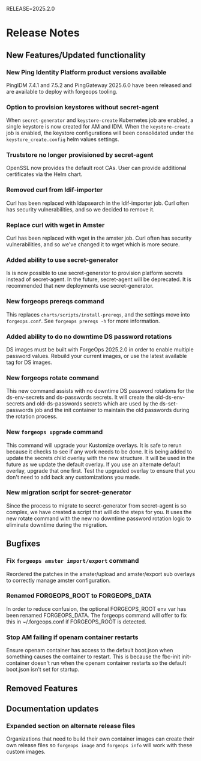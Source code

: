 RELEASE=2025.2.0
# Release Notes

## New Features/Updated functionality

### New Ping Identity Platform product versions available
PingIDM 7.4.1 and 7.5.2 and PingGateway 2025.6.0 have been released and are available to deploy with forgeops tooling.

### Option to provision keystores without secret-agent

When `secret-generator` and `keystore-create` Kubernetes job are enabled,
a single keystore is now created for AM and IDM.  When the `keystore-create`
job is enabled, the keystore configurations will been consolidated under the
`keystore_create.config` helm values settings.

### Truststore no longer provisioned by secret-agent

OpenSSL now provides the default root CAs.  User can provide additional
certificates via the Helm chart.

### Removed curl from ldif-importer

Curl has been replaced with ldapsearch in the ldif-importer job. Curl often has
security vulnerabilities, and so we decided to remove it.

### Replace curl with wget in Amster

Curl has been replaced with wget in the amster job. Curl often has
security vulnerabilities, and so we've changed it to wget which is more secure.

### Added ability to use secret-generator

Is is now possible to use secret-generator to provision platform secrets
instead of secret-agent. In the future, secret-agent will be deprecated. It is
recommended that new deployments use secret-generator.

### New forgeops prereqs command

This replaces `charts/scripts/install-prereqs`, and the settings move into
`forgeops.conf`. See `forgeops prereqs -h` for more information.

### Added ability to do no downtime DS password rotations

DS images must be built with ForgeOps 2025.2.0 in order to enable multiple
password values. Rebuild your current images, or use the latest available tag
for DS images.

### New forgeops rotate command

This new command assists with no downtime DS password rotations for the 
ds-env-secrets and ds-passwords secrets. It will create the old-ds-env-secrets 
and old-ds-passwords secrets which are used by the ds-set-passwords job and 
the init container to maintain the old passwords during the rotation process.

### New `forgeops upgrade` command

This command will upgrade your Kustomize overlays. It is safe to rerun because
it checks to see if any work needs to be done. It is being added to update the
secrets child overlay with the new structure. It will be used in the future as
we update the default overlay. If you use an alternate default overlay, upgrade
that one first. Test the upgraded overlay to ensure that you don't need to add
back any customizations you made.

### New migration script for secret-generator

Since the process to migrate to secret-generator from secret-agent is so
complex, we have created a script that will do the steps for you. It uses the
new rotate command with the new no downtime password rotation logic to
eliminate downtime during the migration.

## Bugfixes

### Fix `forgeops amster import/export` command
Reordered the patches in the amster/upload and amster/export sub overlays to correctly manage amster configuration.

### Renamed FORGEOPS_ROOT to FORGEOPS_DATA

In order to reduce confusion, the optional FORGEOPS_ROOT env var has been
renamed FORGEOPS_DATA. The forgeops command will offer to fix this in
~/.forgeops.conf if FORGEOPS_ROOT is detected.

### Stop AM failing if openam container restarts
Ensure openam container has access to the default boot.json when something causes the 
container to restart.  This is because the fbc-init init-container doesn't run when the 
openam container restarts so the default boot.json isn't set for startup.

## Removed Features

## Documentation updates

### Expanded section on alternate release files

Organizations that need to build their own container images can create their
own release files so `forgeops image` and `forgeops info` will work with these
custom images.
